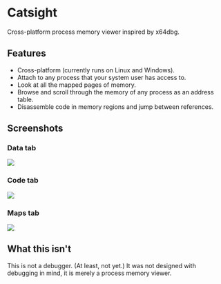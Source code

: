 # Catsight
Cross-platform process memory viewer inspired by x64dbg.

## Features
* Cross-platform (currently runs on Linux and Windows).
* Attach to any process that your system user has access to.
* Look at all the mapped pages of memory.
* Browse and scroll through the memory of any process as an address table.
* Disassemble code in memory regions and jump between references.

## Screenshots
### Data tab
![](https://missdev.nl/catsight2.png)

### Code tab
![](https://missdev.nl/catsight1.png)

### Maps tab
![](https://missdev.nl/catsight3.png)

## What this isn't
This is not a debugger. (At least, not yet.) It was not designed with debugging in mind, it is merely a process memory viewer.
